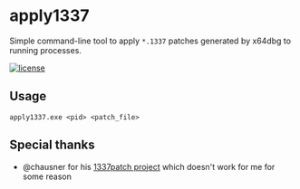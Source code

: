 # apply1337

Simple command-line tool to apply `*.1337` patches generated by x64dbg to running processes.

[![license](https://img.shields.io/github/license/imxeno/apply1337.svg)](https://github.com/imxeno/apply1337/blob/master/LICENSE.md)

## Usage

```apply1337.exe <pid> <patch_file>```

## Special thanks

- @chausner for his [1337patch project](https://github.com/chausner/1337patch) which doesn't work for me for some reason
